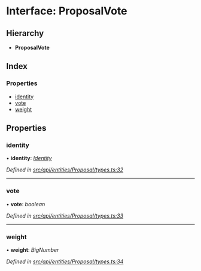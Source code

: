 # Interface: ProposalVote

## Hierarchy

* **ProposalVote**

## Index

### Properties

* [identity](proposalvote.md#identity)
* [vote](proposalvote.md#vote)
* [weight](proposalvote.md#weight)

## Properties

###  identity

• **identity**: *[Identity](../classes/identity.md)*

*Defined in [src/api/entities/Proposal/types.ts:32](https://github.com/PolymathNetwork/polymesh-sdk/blob/b7c3540/src/api/entities/Proposal/types.ts#L32)*

___

###  vote

• **vote**: *boolean*

*Defined in [src/api/entities/Proposal/types.ts:33](https://github.com/PolymathNetwork/polymesh-sdk/blob/b7c3540/src/api/entities/Proposal/types.ts#L33)*

___

###  weight

• **weight**: *BigNumber*

*Defined in [src/api/entities/Proposal/types.ts:34](https://github.com/PolymathNetwork/polymesh-sdk/blob/b7c3540/src/api/entities/Proposal/types.ts#L34)*
